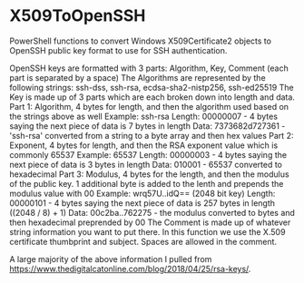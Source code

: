 # X509ToOpenSSH
PowerShell functions to convert Windows X509Certificate2 objects to OpenSSH public key format to use for SSH authentication.

OpenSSH keys are formatted with 3 parts: Algorithm, Key, Comment (each part is separated by a space)
The Algorithms are represented by the following strings: ssh-dss, ssh-rsa, ecdsa-sha2-nistp256, ssh-ed25519
The Key is made up of 3 parts which are each broken down into length and data.
	Part 1: Algorithm, 4 bytes for length, and then the algorithm used based on the strings above as well
			Example: ssh-rsa
				Length: 00000007 - 4 bytes saying the next piece of data is 7 bytes in length
				Data: 7373682d727361 - 'ssh-rsa' converted from a string to a byte array and then hex values
  Part 2: Exponent, 4 bytes for length, and then the RSA exponent value which is commonly 65537
			Example: 65537
				Length: 00000003 - 4 bytes saying the next piece of data is 3 bytes in length
				Data: 010001 - 65537 converted to hexadecimal
  Part 3: Modulus, 4 bytes for the length, and then the modulus of the public key. 1 additional byte is added to the lenth and prepends the modulus value with 00
			Example: wrq57U..idQ== (2048 bit key)
				Length: 00000101 - 4 bytes saying the next piece of data is 257 bytes in length ((2048 / 8) + 1)
				Data: 00c2ba..762275 - the modulus converted to bytes and then hexadecimal preprended by 00
The Comment is made up of whatever string information you want to put there. In this function we use the X.509 certificate thumbprint and subject. Spaces are allowed in the comment.

A large majority of the above information I pulled from https://www.thedigitalcatonline.com/blog/2018/04/25/rsa-keys/.
